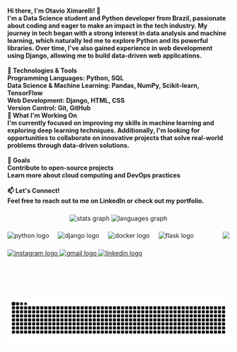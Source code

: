<h4 align="left">Hi there, I'm Otavio Ximarelli! 👋<br>I'm a Data Science student and Python developer from Brazil, passionate about coding and eager to make an impact in the tech industry. My journey in tech began with a strong interest in data analysis and machine learning, which naturally led me to explore Python and its powerful libraries. Over time, I've also gained experience in web development using Django, allowing me to build data-driven web applications.<br><br>🔧 Technologies & Tools<br>Programming Languages: Python, SQL<br>Data Science & Machine Learning: Pandas, NumPy, Scikit-learn, TensorFlow<br>Web Development: Django, HTML, CSS<br>Version Control: Git, GitHub<br>🚀 What I'm Working On<br>I'm currently focused on improving my skills in machine learning and exploring deep learning techniques. Additionally, I'm looking for opportunities to collaborate on innovative projects that solve real-world problems through data-driven solutions.<br><br>🌱 Goals<br>Contribute to open-source projects<br>Learn more about cloud computing and DevOps practices<br><br>📫 Let's Connect!<br>Feel free to reach out to me on LinkedIn or check out my portfolio.</h4>

###

<div align="center">
  <img src="https://github-readme-stats.vercel.app/api?username=OtavioXimarelli&hide_title=false&hide_rank=false&show_icons=true&include_all_commits=true&count_private=true&disable_animations=false&theme=prussian&locale=en&hide_border=false" height="150" alt="stats graph"  />
  <img src="https://github-readme-stats.vercel.app/api/top-langs?username=OtavioXimarelli&locale=en&hide_title=false&layout=compact&card_width=320&langs_count=5&theme=prussian&hide_border=false" height="150" alt="languages graph"  />
</div>

###

<img align="right" height="150" src="https://i.giphy.com/media/v1.Y2lkPTc5MGI3NjExdG9xNHdyb3dybHFzMzlkZWZqYm5oNWg5czc1cThpdmZhMHRmY3dsMiZlcD12MV9pbnRlcm5hbF9naWZfYnlfaWQmY3Q9Zw/kBdQA2opPMRBRNvggW/giphy.gif"  />

###

<div align="left">
  <img src="https://img.shields.io/badge/Python-3776AB?logo=python&logoColor=white&style=for-the-badge" height="30" alt="python logo"  />
  <img width="12" />
  <img src="https://img.shields.io/badge/Django-092E20?logo=django&logoColor=white&style=for-the-badge" height="30" alt="django logo"  />
  <img width="12" />
  <img src="https://img.shields.io/badge/Docker-2496ED?logo=docker&logoColor=white&style=for-the-badge" height="30" alt="docker logo"  />
  <img width="12" />
  <img src="https://img.shields.io/badge/Flask-000000?logo=flask&logoColor=white&style=for-the-badge" height="30" alt="flask logo"  />
</div>

###

<div align="left">
  <a href="https://instagram.com/otavio_ximarelli" target="_blank">
    <img src="https://img.shields.io/static/v1?message=Instagram&logo=instagram&label=&color=E4405F&logoColor=white&labelColor=&style=for-the-badge" height="35" alt="instagram logo"  />
  </a>
  <a href="mailto:otavioximarelli@gmail.com" target="_blank">
    <img src="https://img.shields.io/static/v1?message=Gmail&logo=gmail&label=&color=D14836&logoColor=white&labelColor=&style=for-the-badge" height="35" alt="gmail logo"  />
  </a>
  <a href="https://www.linkedin.com/in/otavioximarelli/" target="_blank">
    <img src="https://img.shields.io/static/v1?message=LinkedIn&logo=linkedin&label=&color=0077B5&logoColor=white&labelColor=&style=for-the-badge" height="35" alt="linkedin logo"  />
  </a>
</div>

###

<br clear="both">

<img src="https://raw.githubusercontent.com/OtavioXimarelli/OtavioXimarelli/output/snake.svg" alt="Snake animation" />

###
